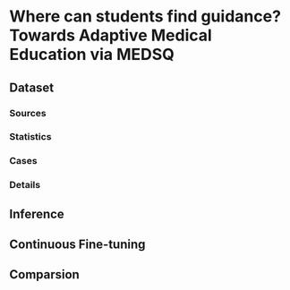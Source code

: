 # Where can students find guidance? Towards Adaptive Medical Education via MEDSQ
## Dataset
### Sources

### Statistics

### Cases

### Details

## Inference

## Continuous Fine-tuning

## Comparsion
